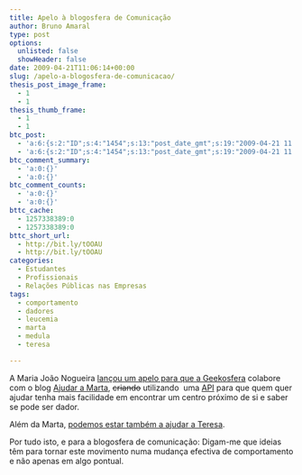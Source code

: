 ```yaml
---
title: Apelo à blogosfera de Comunicação
author: Bruno Amaral
type: post
options:
  unlisted: false
  showHeader: false
date: 2009-04-21T11:06:14+00:00
slug: /apelo-a-blogosfera-de-comunicacao/
thesis_post_image_frame:
  - 1
  - 1
thesis_thumb_frame:
  - 1
  - 1
btc_post:
  - 'a:6:{s:2:"ID";s:4:"1454";s:13:"post_date_gmt";s:19:"2009-04-21 11:06:14";s:23:"initial_import_date_gmt";s:19:"2009-04-21 11:09:03";s:20:"last_import_date_gmt";s:19:"2009-05-21 10:19:33";s:4:"hits";s:1:"0";s:6:"misses";s:3:"933";}'
  - 'a:6:{s:2:"ID";s:4:"1454";s:13:"post_date_gmt";s:19:"2009-04-21 11:06:14";s:23:"initial_import_date_gmt";s:19:"2009-04-21 11:09:03";s:20:"last_import_date_gmt";s:19:"2009-05-21 10:19:33";s:4:"hits";s:1:"0";s:6:"misses";s:3:"933";}'
btc_comment_summary:
  - 'a:0:{}'
  - 'a:0:{}'
btc_comment_counts:
  - 'a:0:{}'
  - 'a:0:{}'
bttc_cache:
  - 1257338389:0
  - 1257338389:0
bttc_short_url:
  - http://bit.ly/tOOAU
  - http://bit.ly/tOOAU
categories:
  - Estudantes
  - Profissionais
  - Relações Públicas nas Empresas
tags:
  - comportamento
  - dadores
  - leucemia
  - marta
  - medula
  - teresa

---
```

A Maria João Nogueira [lançou um apelo para que a Geekosfera][1] colabore com o blog [Ajudar a Marta][2], <span style="text-decoration: line-through;">criando</span> utilizando  uma [API][3] para que quem quer ajudar tenha mais facilidade em encontrar um centro próximo de si e saber se pode ser dador.

Além da Marta, [podemos estar também a ajudar a Teresa][4].

Por tudo isto, e para a blogosfera de comunicação: Digam-me que ideias têm para tornar este movimento numa mudança efectiva de comportamento e não apenas em algo pontual.

 [1]: http://jonasnuts.com/297092.html
 [2]: http://ajudaramarta.blogs.sapo.pt/
 [3]: http://en.wikipedia.org/wiki/Application%20programming%20interface
 [4]: http://ssebastiao.wordpress.com/2009/04/18/ajudar-a-teresa-brissos/